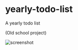 # yearly-todo-list
A yearly todo list

(Old school project)

![screenshot](https://media.giphy.com/media/WRL7YgP42OKns22wRD/giphy.gif)

